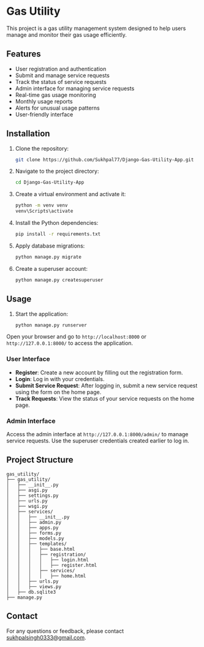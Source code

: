 # Gas Utility

This project is a gas utility management system designed to help users manage and monitor their gas usage efficiently.

## Features

- User registration and authentication
- Submit and manage service requests
- Track the status of service requests
- Admin interface for managing service requests
- Real-time gas usage monitoring
- Monthly usage reports
- Alerts for unusual usage patterns
- User-friendly interface

## Installation

1. Clone the repository:
    ```bash
    git clone https://github.com/Sukhpal77/Django-Gas-Utility-App.git
    ```
2. Navigate to the project directory:
    ```bash
    cd Django-Gas-Utility-App
    ```
3. Create a virtual environment and activate it:
    ```bash
    python -m venv venv
    venv\Scripts\activate
    ```
4. Install the Python dependencies:
    ```bash
    pip install -r requirements.txt
    ```
5. Apply database migrations:
    ```bash
    python manage.py migrate
    ```
7. Create a superuser account:
    ```bash
    python manage.py createsuperuser
    ```

## Usage

1. Start the application:
    ```bash
    python manage.py runserver
    ```

Open your browser and go to `http://localhost:8000` or `http://127.0.0.1:8000/` to access the application.

### User Interface

- **Register**: Create a new account by filling out the registration form.
- **Login**: Log in with your credentials.
- **Submit Service Request**: After logging in, submit a new service request using the form on the home page.
- **Track Requests**: View the status of your service requests on the home page.

### Admin Interface

Access the admin interface at `http://127.0.0.1:8000/admin/` to manage service requests. Use the superuser credentials created earlier to log in.

## Project Structure

```
gas_utility/
├── gas_utility/
│   ├── __init__.py
│   ├── asgi.py
│   ├── settings.py
│   ├── urls.py
│   ├── wsgi.py
│   ├── services/
│   │   ├── __init__.py
│   │   ├── admin.py
│   │   ├── apps.py
│   │   ├── forms.py
│   │   ├── models.py
│   │   ├── templates/
│   │   │   ├── base.html
│   │   │   ├── registration/
│   │   │   │   ├── login.html
│   │   │   │   ├── register.html
│   │   │   ├── services/
│   │   │   │   ├── home.html
│   │   ├── urls.py
│   │   ├── views.py
│   ├── db.sqlite3
├── manage.py
```

## Contact

For any questions or feedback, please contact [sukhpalsingh0333@gmail.com](mailto:sukhpalsingh0333@gmail.com).
